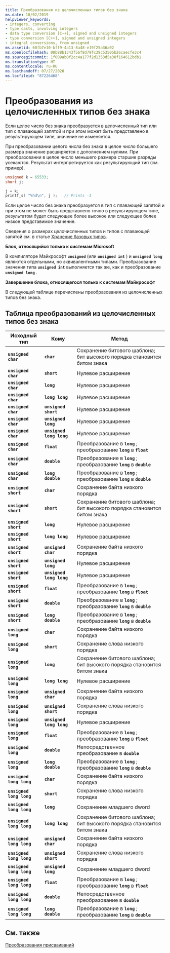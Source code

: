 ```yaml
---
title: Преобразования из целочисленных типов без знака
ms.date: 10/02/2019
helpviewer_keywords:
- integers, converting
- type casts, involving integers
- data type conversion [C++], signed and unsigned integers
- type conversion [C++], signed and unsigned integers
- integral conversions, from unsigned
ms.assetid: 60fb7e10-bff9-4a13-8a48-e19f25a36a02
ms.openlocfilehash: 08b88b1343f56f8d79fc39c53505b26caecfe3c4
ms.sourcegitcommit: 1f009ab0f2cc4a177f2d1353d5a38f164612bdb1
ms.translationtype: HT
ms.contentlocale: ru-RU
ms.lasthandoff: 07/27/2020
ms.locfileid: "87226468"
---
```

# <a name="conversions-from-unsigned-integral-types"></a>Преобразования из целочисленных типов без знака

Если целое число без знака преобразуется в целочисленный тип или тип с плавающей запятой и при этом может быть представлено в результирующем типе, значение не изменяется.

При преобразовании целого числа без знака в целое число большего размера значение расширяется с дополнением нулями. При преобразовании в целое число меньшего размера старшие разряды усекаются. Результат интерпретируется как результирующий тип (см. пример).

```C
unsigned k = 65533;
short j;

j = k;
printf_s( "%hd\n", j );   // Prints -3
```

Если целое число без знака преобразуется в тип с плавающей запятой и при этом не может быть представлено точно в результирующем типе, результатом будет следующее более высокое или следующее более низкое представимое значение.

Сведения о размерах целочисленных типов и типов с плавающей запятой см. в статье [Хранение базовых типов](../c-language/storage-of-basic-types.md).

**Блок, относящийся только к системам Microsoft**

В компиляторе Майкрософт **`unsigned`** (или **`unsigned int`** ) и **`unsigned long`** являются отдельными, но эквивалентными типами. Преобразование значения типа **`unsigned int`** выполняется так же, как и преобразование **`unsigned long`** .

**Завершение блока, относящегося только к системам Майкрософт**

В следующей таблице перечислены преобразования из целочисленных типов без знака.

## <a name="table-of-conversions-from-unsigned-integral-types"></a>Таблица преобразований из целочисленных типов без знака

|Исходный тип|Кому|Метод|
|----------|--------|------------|
|**`unsigned char`**|**`char`**|Сохранение битового шаблона; бит высокого порядка становится битом знака|
|**`unsigned char`**|**`short`**|Нулевое расширение|
|**`unsigned char`**|**`long`**|Нулевое расширение|
|**`unsigned char`**|**`long long`**|Нулевое расширение|
|**`unsigned char`**|**`unsigned short`**|Нулевое расширение|
|**`unsigned char`**|**`unsigned long`**|Нулевое расширение|
|**`unsigned char`**|**`unsigned long long`**|Нулевое расширение|
|**`unsigned char`**|**`float`**|Преобразование в **`long`** ; преобразование **`long`** в **`float`**|
|**`unsigned char`**|**`double`**|Преобразование в **`long`** ; преобразование **`long`** в **`double`**|
|**`unsigned char`**|**`long double`**|Преобразование в **`long`** ; преобразование **`long`** в **`double`**|
|**`unsigned short`**|**`char`**|Сохранение байта низкого порядка|
|**`unsigned short`**|**`short`**|Сохранение битового шаблона; бит высокого порядка становится битом знака|
|**`unsigned short`**|**`long`**|Нулевое расширение|
|**`unsigned short`**|**`long long`**|Нулевое расширение|
|**`unsigned short`**|**`unsigned char`**|Сохранение байта низкого порядка|
|**`unsigned short`**|**`unsigned long`**|Нулевое расширение|
|**`unsigned short`**|**`unsigned long long`**|Нулевое расширение|
|**`unsigned short`**|**`float`**|Преобразование в **`long`** ; преобразование **`long`** в **`float`**|
|**`unsigned short`**|**`double`**|Преобразование в **`long`** ; преобразование **`long`** в **`double`**|
|**`unsigned short`**|**`long double`**|Преобразование в **`long`** ; преобразование **`long`** в **`double`**|
|**`unsigned long`**|**`char`**|Сохранение байта низкого порядка|
|**`unsigned long`**|**`short`**|Сохранение слова низкого порядка|
|**`unsigned long`**|**`long`**|Сохранение битового шаблона; бит высокого порядка становится битом знака|
|**`unsigned long`**|**`long long`**|Нулевое расширение|
|**`unsigned long`**|**`unsigned char`**|Сохранение байта низкого порядка|
|**`unsigned long`**|**`unsigned short`**|Сохранение слова низкого порядка|
|**`unsigned long`**|**`unsigned long long`**|Нулевое расширение|
|**`unsigned long`**|**`float`**|Преобразование в **`long`** ; преобразование **`long`** в **`float`**|
|**`unsigned long`**|**`double`**|Непосредственное преобразование в **`double`**|
|**`unsigned long`**|**`long double`**|Преобразование в **`long`** ; преобразование **`long`** в **`double`**|
|**`unsigned long long`**|**`char`**|Сохранение байта низкого порядка|
|**`unsigned long long`**|**`short`**|Сохранение слова низкого порядка|
|**`unsigned long long`**|**`long`**|Сохранение младшего dword|
|**`unsigned long long`**|**`long long`**|Сохранение битового шаблона; бит высокого порядка становится битом знака|
|**`unsigned long long`**|**`unsigned char`**|Сохранение байта низкого порядка|
|**`unsigned long long`**|**`unsigned short`**|Сохранение слова низкого порядка|
|**`unsigned long long`**|**`unsigned long`**|Сохранение младшего dword|
|**`unsigned long long`**|**`float`**|Преобразование в **`long`** ; преобразование **`long`** в **`float`**|
|**`unsigned long long`**|**`double`**|Непосредственное преобразование в **`double`**|
|**`unsigned long long`**|**`long double`**|Преобразование в **`long`** ; преобразование **`long`** в **`double`**|

## <a name="see-also"></a>См. также

[Преобразования присваиваний](../c-language/assignment-conversions.md)
